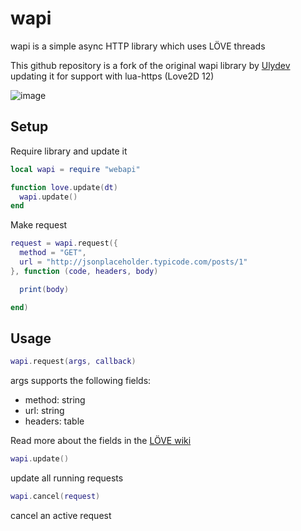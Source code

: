 wapi
==============

wapi is a simple async HTTP library which uses LÖVE threads

This github repository is a fork of the original wapi library by [Ulydev](https://github.com/Ulydev/wapi) updating it for support with lua-https (Love2D 12)

![image](https://media.giphy.com/media/l0MYxXHK9yvD8yJNu/giphy.gif)

Setup
----------------
Require library and update it
```lua
local wapi = require "webapi"

function love.update(dt)
  wapi.update()
end
```

Make request
```lua
request = wapi.request({
  method = "GET",
  url = "http://jsonplaceholder.typicode.com/posts/1"
}, function (code, headers, body)

  print(body)

end)
```

Usage
----------------

```lua
wapi.request(args, callback)
```
args supports the following fields:
- method: string
- url: string
- headers: table

Read more about the fields in the [LÖVE wiki](https://love2d.org/wiki/lua-https)

```lua
wapi.update()
```
update all running requests

```lua
wapi.cancel(request)
```
cancel an active request
